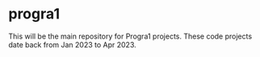 # progra1
This will be the main repository for Progra1 projects.
These code projects date back from Jan 2023 to Apr 2023.
